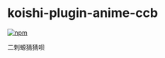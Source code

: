 # koishi-plugin-anime-ccb

[![npm](https://img.shields.io/npm/v/koishi-plugin-anime-ccb?style=flat-square)](https://www.npmjs.com/package/koishi-plugin-anime-ccb)

二刺螈猜猜呗
